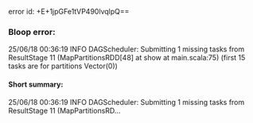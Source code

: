 error id: +E+1jpGFe1tVP490lvqlpQ==
### Bloop error:

25/06/18 00:36:19 INFO DAGScheduler: Submitting 1 missing tasks from ResultStage 11 (MapPartitionsRDD[48] at show at main.scala:75) (first 15 tasks are for partitions Vector(0))
#### Short summary: 

25/06/18 00:36:19 INFO DAGScheduler: Submitting 1 missing tasks from ResultStage 11 (MapPartitionsRD...